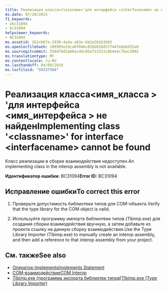 ```yaml
---
title: Реализация класса<classname>'для интерфейса <interfacename> не найден
ms.date: 07/20/2015
f1_keywords:
- vbc31094
- bc31094
helpviewer_keywords:
- BC31094
ms.assetid: 262cb67e-2930-4a4a-a63e-bb2e201b3b93
ms.openlocfilehash: 100505e19ca6f046c81bb818d57f447e8ebd32a0
ms.sourcegitcommit: 558d78d2a68acd4c95ef23231c8b4e4c7bac3902
ms.translationtype: MT
ms.contentlocale: ru-RU
ms.lasthandoff: 04/09/2019
ms.locfileid: "59337504"
---
```

# <a name="implementing-class-classname-for-interface-interfacename-cannot-be-found"></a><span data-ttu-id="a624f-102">Реализация класса\<имя_класса > 'для интерфейса \<имя_интерфейса > не найден</span><span class="sxs-lookup"><span data-stu-id="a624f-102">Implementing class '\<classname>' for interface \<interfacename> cannot be found</span></span>
<span data-ttu-id="a624f-103">Класс реализации в сборке взаимодействия недоступен.</span><span class="sxs-lookup"><span data-stu-id="a624f-103">An implementing class in the interop assembly is not available.</span></span>  
  
 <span data-ttu-id="a624f-104">**Идентификатор ошибки:** BC31094</span><span class="sxs-lookup"><span data-stu-id="a624f-104">**Error ID:** BC31094</span></span>  
  
## <a name="to-correct-this-error"></a><span data-ttu-id="a624f-105">Исправление ошибки</span><span class="sxs-lookup"><span data-stu-id="a624f-105">To correct this error</span></span>  
  
1. <span data-ttu-id="a624f-106">Проверьте допустимость библиотеки типов для COM-объекта.</span><span class="sxs-lookup"><span data-stu-id="a624f-106">Verify that the type library for the COM object is valid.</span></span>  
  
2. <span data-ttu-id="a624f-107">Используйте программу импорта библиотеки типов (Tlbimp.exe) для создания сборки взаимодействия вручную, а затем добавьте из проекта ссылку на данную сборку взаимодействия.</span><span class="sxs-lookup"><span data-stu-id="a624f-107">Use the Type Library Importer (Tlbimp.exe) to manually create an interop assembly, and then add a reference to that interop assembly from your project.</span></span>  
  
## <a name="see-also"></a><span data-ttu-id="a624f-108">См. также</span><span class="sxs-lookup"><span data-stu-id="a624f-108">See also</span></span>

- [<span data-ttu-id="a624f-109">Оператор Implements</span><span class="sxs-lookup"><span data-stu-id="a624f-109">Implements Statement</span></span>](../../visual-basic/language-reference/statements/implements-statement.md)
- [<span data-ttu-id="a624f-110">COM-взаимодействие</span><span class="sxs-lookup"><span data-stu-id="a624f-110">COM Interop</span></span>](../../visual-basic/programming-guide/com-interop/index.md)
- [<span data-ttu-id="a624f-111">Tlbimp.exe (программа экспорта библиотек типов)</span><span class="sxs-lookup"><span data-stu-id="a624f-111">Tlbimp.exe (Type Library Importer)</span></span>](../../framework/tools/tlbimp-exe-type-library-importer.md)
